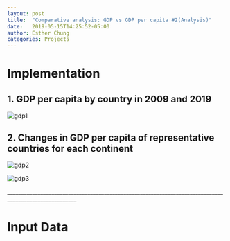 ```yaml
---
layout: post
title:  "Comparative analysis: GDP vs GDP per capita #2(Analysis)"
date:   2019-05-15T14:25:52-05:00
author: Esther Chung
categories: Projects
---
```

<h1 id="headings">Implementation</h1>

<h2>1. GDP per capita by country in 2009 and 2019</h2>

<script src="https://gist.github.com/esther-chung/93a14b6076b4f5ddebbc307cde8a8084.js"></script>
![gdp1](https://user-images.githubusercontent.com/71277114/104845538-5597d380-5919-11eb-9bc0-1939b3218186.png)


<p></p>
<h2>2. Changes in GDP per capita of representative countries for each continent</h2>

<script src="https://gist.github.com/esther-chung/faaecbb372c212b627e760c4e6ac0964.js"></script>
![gdp2](https://user-images.githubusercontent.com/71277114/104845539-56c90080-5919-11eb-95d4-8aee60345f4d.png)

<script src="https://gist.github.com/esther-chung/62c9289e1198296b96944ec5d1b370ab.js"></script>
![gdp3](https://user-images.githubusercontent.com/71277114/104845540-56c90080-5919-11eb-83e1-bc3214e01992.png)

<p> _______________________________________________________________________________________________________</p>
<h1 id="headings">Input Data</h1>
